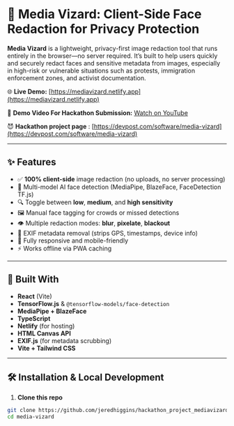 # 🧙 Media Vizard: Client-Side Face Redaction for Privacy Protection

**Media Vizard** is a lightweight, privacy-first image redaction tool that runs entirely in the browser—no server required. It’s built to help users quickly and securely redact faces and sensitive metadata from images, especially in high-risk or vulnerable situations such as protests, immigration enforcement zones, and activist documentation.

🌐 **Live Demo:** [https://mediavizard.netlify.app](https://mediavizard.netlify.app)  

🎥 **Demo Video For Hackathon Submission:** [Watch on YouTube](https://www.youtube.com/watch?v=zW8Jz94Y8vg)

😈 **Hackathon project page** : [https://devpost.com/software/media-vizard](https://devpost.com/software/media-vizard)

---

## ✨ Features

- ✅ **100% client-side** image redaction (no uploads, no server processing)
- 🧠 Multi-model AI face detection (MediaPipe, BlazeFace, FaceDetection TF.js)
- 🔍 Toggle between **low**, **medium**, and **high sensitivity**
- 🖼 Manual face tagging for crowds or missed detections
- 👁 Multiple redaction modes: **blur**, **pixelate**, **blackout**
- 🧾 EXIF metadata removal (strips GPS, timestamps, device info)
- 📱 Fully responsive and mobile-friendly
- ⚡ Works offline via PWA caching

---

## 🔧 Built With

- **React** (Vite)
- **TensorFlow.js** & `@tensorflow-models/face-detection`
- **MediaPipe + BlazeFace**
- **TypeScript**
- **Netlify** (for hosting)
- **HTML Canvas API**
- **EXIF.js** (for metadata scrubbing)
- **Vite + Tailwind CSS**

---

## 🛠 Installation & Local Development

1. **Clone this repo**

```bash
git clone https://github.com/jeredhiggins/hackathon_project_mediavizard.git
cd media-vizard
